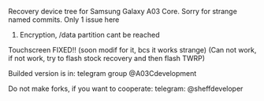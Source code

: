 Recovery device tree for Samsung Galaxy A03 Core.
Sorry for strange named commits. 
Only 1 issue here
1. Encryption, /data partition cant be reached

Touchscreen FIXED!! (soon modif for it, bcs it works strange) (Can not work, if not work, try to flash stock recovery and then flash TWRP)

Builded version is in: telegram group @A03Cdevelopment

Do not make forks, if you want to cooperate: telegram: @sheffdeveloper
